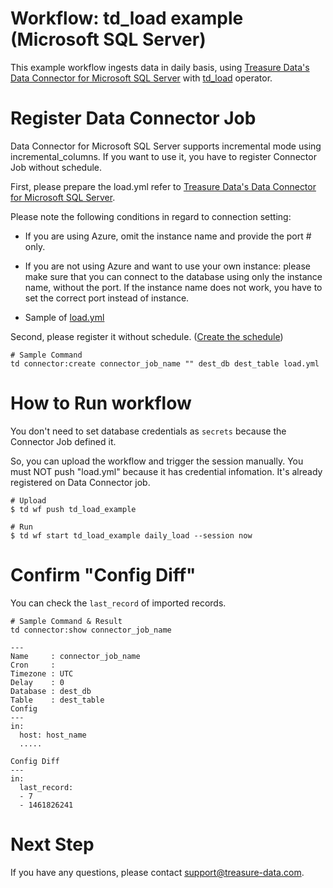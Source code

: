 # Workflow: td_load example (Microsoft SQL Server)

This example workflow ingests data in daily basis, using [Treasure Data's Data Connector for Microsoft SQL Server](https://docs.treasuredata.com/display/public/INT/Microsoft+SQL+Server+Import+Integration) with [td_load](https://docs.digdag.io/operators.html#td-load-treasure-data-bulk-loading) operator.

# Register Data Connector Job

Data Connector for Microsoft SQL Server supports incremental mode using incremental_columns. If you want to use it, you have to register Connector Job without schedule.


First, please prepare the load.yml refer to [Treasure Data's Data Connector for Microsoft SQL Server](https://docs.treasuredata.com/display/public/INT/Microsoft+SQL+Server+Import+Integration).

Please note the following conditions in regard to connection setting:
- If you are using Azure, omit the instance name and provide the port # only.
- If you are not using Azure and want to use your own instance: please make sure that you can connect to the database using only the instance name, without the port. If the instance name does not work, you have to set the correct port instead of instance.

- Sample of [load.yml](load.yml)

Second, please register it without schedule. ([Create the schedule](https://docs.treasuredata.com/display/public/INT/Microsoft+SQL+Server+Import+Integration#MicrosoftSQLServerImportIntegration-Scheduledexecution))

    # Sample Command
    td connector:create connector_job_name "" dest_db dest_table load.yml

# How to Run workflow

You don't need to set database credentials as `secrets` because the Connector Job defined it.

So, you can upload the workflow and trigger the session manually.
You must NOT push "load.yml" because it has credential infomation. It's already registered on Data Connector job.

    # Upload
    $ td wf push td_load_example
    
    # Run
    $ td wf start td_load_example daily_load --session now

# Confirm "Config Diff"

You can check the `last_record` of imported records.

    # Sample Command & Result
    td connector:show connector_job_name
    
    ---
    Name     : connector_job_name
    Cron     :
    Timezone : UTC
    Delay    : 0
    Database : dest_db
    Table    : dest_table
    Config
    ---
    in:
      host: host_name
      .....
    
    Config Diff
    ---
    in:
      last_record:
      - 7
      - 1461826241

# Next Step

If you have any questions, please contact support@treasure-data.com.
